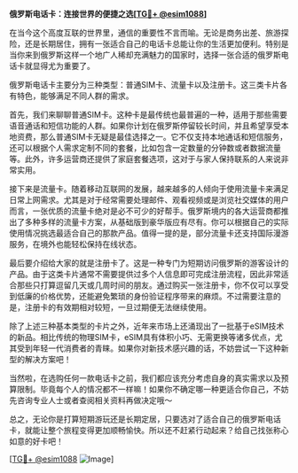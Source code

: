 **俄罗斯电话卡：连接世界的便捷之选[[TG💪+ @esim1088](https://t.me/s/esim1088)]**

在当今这个高度互联的世界里，通信的重要性不言而喻。无论是商务出差、旅游探险，还是长期居住，拥有一张适合自己的电话卡总能让你的生活更加便利。特别是当你来到俄罗斯这样一个地广人稀却充满魅力的国家时，选择一张合适的俄罗斯电话卡就显得尤为重要了。

俄罗斯电话卡主要分为三种类型：普通SIM卡、流量卡以及注册卡。这三类卡片各有特色，能够满足不同人群的需求。

首先，我们来聊聊普通SIM卡。这种卡是最传统也最普遍的一种，适用于那些需要语音通话和短信功能的人群。如果你计划在俄罗斯停留较长时间，并且希望享受本地资费，那么普通SIM卡无疑是最佳选择之一。它不仅支持本地通话和短信服务，还可以根据个人需求定制不同的套餐，比如包含一定数量的分钟数或者数据流量等。此外，许多运营商还提供了家庭套餐选项，这对于与家人保持联系的人来说非常实用。

接下来是流量卡。随着移动互联网的发展，越来越多的人倾向于使用流量卡来满足日常上网需求。尤其是对于经常需要处理邮件、观看视频或是浏览社交媒体的用户而言，一张优质的流量卡绝对是必不可少的好帮手。俄罗斯境内的各大运营商都推出了多种多样的流量卡方案，从基础版到豪华版应有尽有。你可以根据自己的实际使用情况挑选最适合自己的那款产品。值得一提的是，部分流量卡还支持国际漫游服务，在境外也能轻松保持在线状态。

最后要介绍给大家的就是注册卡了。这是一种专门为短期访问俄罗斯的游客设计的产品。由于这类卡片通常不需要提供过多个人信息即可完成注册流程，因此非常适合那些只打算逗留几天或几周时间的朋友。通过购买一张注册卡，你不仅可以享受到低廉的价格优势，还能避免繁琐的身份验证程序带来的麻烦。不过需要注意的是，注册卡的有效期相对较短，一旦过期便无法继续使用。

除了上述三种基本类型的卡片之外，近年来市场上还涌现出了一批基于eSIM技术的新品。相比传统的物理SIM卡，eSIM具有体积小巧、无需更换等诸多优点，尤其受到年轻一代消费者的青睐。如果你对新技术感兴趣的话，不妨尝试一下这种新型的解决方案吧！

当然啦，在选购任何一款电话卡之前，我们都应该充分考虑自身的真实需求以及预算限制。毕竟每个人的情况都不一样嘛！如果你不确定哪一种更适合你自己，不妨先咨询专业人士或者查阅相关资料再做决定哦～

总之，无论你是打算短期游玩还是长期定居，只要选对了适合自己的俄罗斯电话卡，就能让整个旅程变得更加顺畅愉快。所以还不赶紧行动起来？给自己找张称心如意的好卡吧！

[[TG💪+ @esim1088](https://t.me/s/esim1088) ![Image](https://i.postimg.cc/4NQfJmqS/Snipaste-2025-05-13-00-14-12.png)]